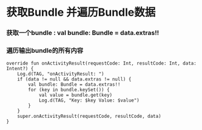 # 获取Bundle 并遍历Bundle数据

### 获取一个bundle : val bundle: Bundle = data.extras!!

### 遍历输出bundle的所有内容

```
override fun onActivityResult(requestCode: Int, resultCode: Int, data: Intent?) {
    Log.d(TAG, "onActivityResult: ")
    if (data != null && data.extras != null) {
        val bundle: Bundle = data.extras!!
        for (key in bundle.keySet()) {
            val value = bundle.get(key)
            Log.d(TAG, "Key: $key Value: $value")
        }
    }
    super.onActivityResult(requestCode, resultCode, data)
}
```